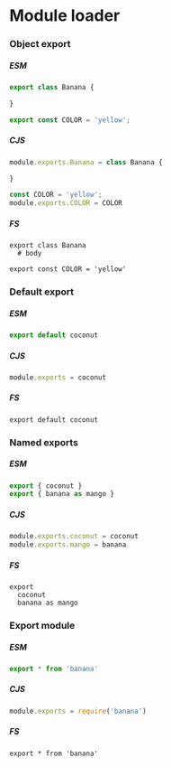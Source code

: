 Module loader
=============

### Object export

##### ESM

```js
export class Banana {

}

export const COLOR = 'yellow';
```

##### CJS

```js
module.exports.Banana = class Banana {

}

const COLOR = 'yellow';
module.exports.COLOR = COLOR
```

##### FS

```fire
export class Banana
  # body

export const COLOR = 'yellow'
```

### Default export

##### ESM

```js
export default coconut
```

##### CJS

```js
module.exports = coconut
```

##### FS

```fire
export default coconut
```

### Named exports

##### ESM

```js
export { coconut }
export { banana as mango }
```

##### CJS

```js
module.exports.coconut = coconut
module.exports.mango = banana
```

##### FS

```fire
export
  coconut
  banana as mango
```

### Export module

##### ESM

```js
export * from 'banana'
```

##### CJS

```js
module.exports = require('banana')
```

##### FS

```fire
export * from 'banana'
```
